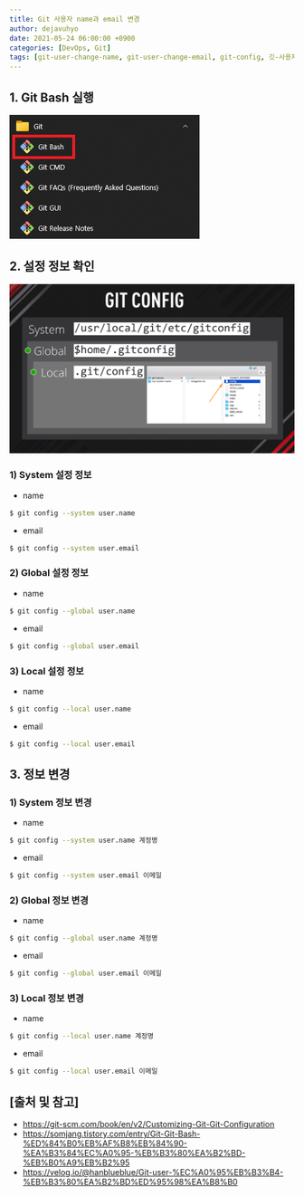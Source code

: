 ```yaml
---
title: Git 사용자 name과 email 변경
author: dejavuhyo
date: 2021-05-24 06:00:00 +0900
categories: [DevOps, Git]
tags: [git-user-change-name, git-user-change-email, git-config, 깃-사용자-이름-변경, 깃-사용자-이메일-변경, 깃-설정]
---
```


## 1. Git Bash 실행

![git-bash](/assets/img/2021-05-24-change-user-name-and-email-in-git/git-bash.png)

## 2. 설정 정보 확인

![git-config](/assets/img/2021-05-24-change-user-name-and-email-in-git/git-config.png)

### 1) System 설정 정보

* name

```bash
$ git config --system user.name
```

* email

```bash
$ git config --system user.email
```

### 2) Global 설정 정보

* name

```bash
$ git config --global user.name
```

* email

```bash
$ git config --global user.email
```

### 3) Local 설정 정보

* name

```bash
$ git config --local user.name
```

* email

```bash
$ git config --local user.email
```

## 3. 정보 변경

### 1) System 정보 변경

* name

```bash
$ git config --system user.name 계정명
```

* email

```bash
$ git config --system user.email 이메일
```

### 2) Global 정보 변경

* name

```bash
$ git config --global user.name 계정명
```

* email

```bash
$ git config --global user.email 이메일
```

### 3) Local 정보 변경

* name

```bash
$ git config --local user.name 계정명
```

* email

```bash
$ git config --local user.email 이메일
```

## [출처 및 참고]
* <https://git-scm.com/book/en/v2/Customizing-Git-Git-Configuration>
* <https://somjang.tistory.com/entry/Git-Git-Bash-%ED%84%B0%EB%AF%B8%EB%84%90-%EA%B3%84%EC%A0%95-%EB%B3%80%EA%B2%BD-%EB%B0%A9%EB%B2%95>
* <https://velog.io/@hanblueblue/Git-user-%EC%A0%95%EB%B3%B4-%EB%B3%80%EA%B2%BD%ED%95%98%EA%B8%B0>
